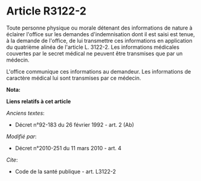 # Article R3122-2

Toute personne physique ou morale détenant des informations de nature à éclairer l'office sur les demandes d'indemnisation
dont il est saisi est tenue, à la demande de l'office, de lui transmettre ces informations en application du quatrième alinéa
de l'article L. 3122-2. Les informations médicales couvertes par le secret médical ne peuvent être transmises que par un
médecin.

L'office communique ces informations au demandeur. Les informations de caractère médical lui sont transmises par ce médecin.

**Nota:**



**Liens relatifs à cet article**

_Anciens textes_:

  - Décret n°92-183 du 26 février 1992 - art. 2 (Ab)

_Modifié par_:

  - Décret n°2010-251 du 11 mars 2010 - art. 4

_Cite_:

  - Code de la santé publique - art. L3122-2
